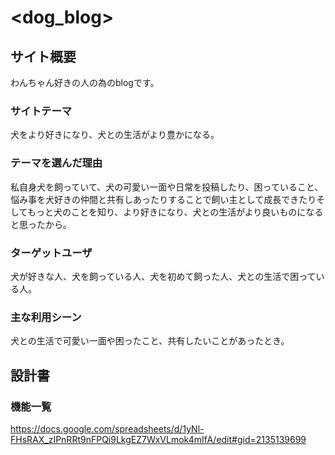 # <dog_blog>

## サイト概要
わんちゃん好きの人の為のblogです。

### サイトテーマ
犬をより好きになり、犬との生活がより豊かになる。

### テーマを選んだ理由
私自身犬を飼っていて、犬の可愛い一面や日常を投稿したり、困っていること、悩み事を犬好きの仲間と共有しあったりすることで飼い主として成長できたりそしてもっと犬のことを知り、より好きになり、犬との生活がより良いものになると思ったから。

### ターゲットユーザ
犬が好きな人、犬を飼っている人、犬を初めて飼った人、犬との生活で困っている人。

### 主な利用シーン
犬との生活で可愛い一面や困ったこと、共有したいことがあったとき。

## 設計書

### 機能一覧
https://docs.google.com/spreadsheets/d/1yNl-FHsRAX_zIPnRRt9nFPQi9LkgEZ7WxVLmok4mIfA/edit#gid=2135139699